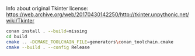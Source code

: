 

Info about original Tkinter license: https://web.archive.org/web/20170430142250/http://tkinter.unpythonic.net/wiki/Tkinter


```bash
conan install . --build=missing
cd build
cmake .. -DCMAKE_TOOLCHAIN_FILE=generators\conan_toolchain.cmake
cmake --build . --config Release
